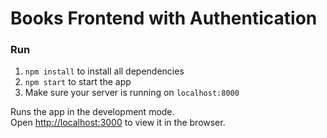 # Books Frontend with Authentication

### Run

1. `npm install` to install all dependencies
2. `npm start` to start the app
3. Make sure your server is running on `localhost:8000`

Runs the app in the development mode.\
Open [http://localhost:3000](http://localhost:3000) to view it in the browser.
